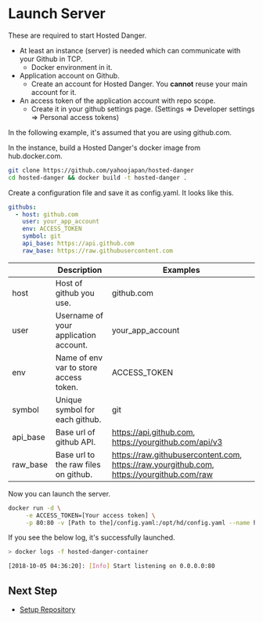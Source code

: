 # Launch Server

These are required to start Hosted Danger.
- At least an instance (server) is needed which can communicate with your Github in TCP.
  - Docker environment in it.
- Application account on Github.
  - Create an account for Hosted Danger. You **cannot** reuse your main account for it.
- An access token of the application account with repo scope.
  - Create it in your github settings page. (Settings => Developer settings => Personal access tokens)

In the following example, it's assumed that you are using github.com.

In the instance, build a Hosted Danger's docker image from hub.docker.com.
```bash
git clone https://github.com/yahoojapan/hosted-danger
cd hosted-danger && docker build -t hosted-danger .
```

Create a configuration file and save it as config.yaml. It looks like this.
```yaml
githubs:
  - host: github.com
    user: your_app_account
    env: ACCESS_TOKEN
    symbol: git
    api_base: https://api.github.com
    raw_base: https://raw.githubusercontent.com
```

|          | Description                            | Examples                                                                                  |
|----------|----------------------------------------|-------------------------------------------------------------------------------------------|
| host     | Host of github you use.                | github.com                                                                                |
| user     | Username of your application account.  | your_app_account                                                                          |
| env      | Name of env var to store access token. | ACCESS_TOKEN                                                                              |
| symbol   | Unique symbol for each github.         | git                                                                                       |
| api_base | Base url of github API.                | https://api.github.com, https://yourgithub.com/api/v3                                     |
| raw_base | Base url to the raw files on github.   | https://raw.githubusercontent.com, https://raw.yourgithub.com, https://yourgithub.com/raw |

Now you can launch the server.
```bash
docker run -d \
     -e ACCESS_TOKEN=[Your access token] \
     -p 80:80 -v [Path to the]/config.yaml:/opt/hd/config.yaml --name hosted-danger-container hosted-danger
```

If you see the below log, it's successfully launched.
```bash
> docker logs -f hosted-danger-container

[2018-10-05 04:36:20]: [Info] Start listening on 0.0.0.0:80
```

## Next Step
- [Setup Repository](/docs/setup_repository.md)
